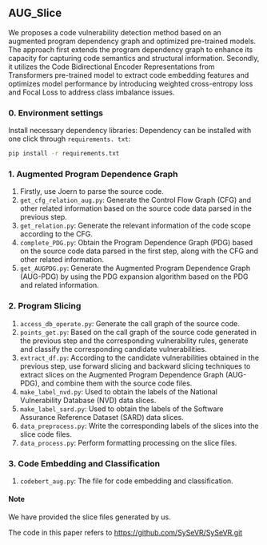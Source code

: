 ## AUG_Slice

We proposes a code vulnerability detection method based on an augmented program dependency graph and optimized pre-trained models. The approach first extends the program dependency graph to enhance its capacity for capturing code semantics and structural information. Secondly, it utilizes the Code Bidirectional Encoder Representations from Transformers pre-trained model to extract code embedding features and optimizes model performance by introducing weighted cross-entropy loss and Focal Loss to address class imbalance issues. 



### 0. Environment settings

Install necessary dependency libraries: Dependency can be installed with one click through ` requirements. txt `:

```bash
pip install -r requirements.txt
```



### 1. Augmented Program Dependence Graph

1. Firstly, use Joern to parse the source code.
2. `get_cfg_relation_aug.py`: Generate the Control Flow Graph (CFG) and other related information based on the source code data parsed in the previous step.
3. `get_relation.py`: Generate the relevant information of the code scope according to the CFG.
4. `complete_PDG.py`: Obtain the Program Dependence Graph (PDG) based on the source code data parsed in the first step, along with the CFG and other related information.
5. `get_AUGPDG.py`: Generate the Augmented Program Dependence Graph (AUG-PDG) by using the PDG expansion algorithm based on the PDG and related information.



### 2. Program Slicing

1. `access_db_operate.py`: Generate the call graph of the source code.
2. `points_get.py`: Based on the call graph of the source code generated in the previous step and the corresponding vulnerability rules, generate and classify the corresponding candidate vulnerabilities.
3. `extract_df.py`: According to the candidate vulnerabilities obtained in the previous step, use forward slicing and backward slicing techniques to extract slices on the Augmented Program Dependence Graph (AUG-PDG), and combine them with the source code files.
4. `make_label_nvd.py`: Used to obtain the labels of the National Vulnerability Database (NVD) data slices.
5. `make_label_sard.py`: Used to obtain the labels of the Software Assurance Reference Dataset (SARD) data slices.
6. `data_preprocess.py`: Write the corresponding labels of the slices into the slice code files.
7. `data_process.py`: Perform formatting processing on the slice files.



### 3. Code Embedding and Classification

1. `codebert_aug.py`: The file for code embedding and classification.





#### Note

We have provided the slice files generated by us.

The code in this paper refers to https://github.com/SySeVR/SySeVR.git







